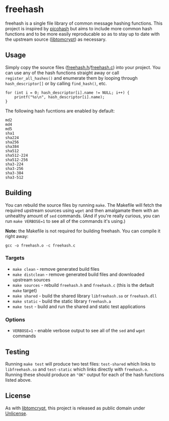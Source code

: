 # freehash

freehash is a single file library of common message hashing functions. This project is inspired
by [picohash][2] but aims to include more common hash functions and to be more easily reproducable
so as to stay up to date with the upstream source ([libtomcrypt][1]) as necessary.

## Usage

Simply copy the source files ([freehash.h](freehash.h)/[freehash.c](freehash.c)) into your project.
You can use any of the hash functions straight away or call `register_all_hashes()` and enumerate
them by looping through `hash_descriptor[]` or by calling `find_hash()`, etc.

    for (int i = 0; hash_descriptor[i].name != NULL; i++) {
        printf("%s\n", hash_descriptor[i].name);
    }

The following hash fucntions are enabled by default:

    md2
    md4
    md5
    sha1
    sha224
    sha256
    sha384
    sha512
    sha512-224
    sha512-256
    sha3-224
    sha3-256
    sha3-384
    sha3-512

## Building

You can rebuild the source files by running `make`. The Makefile will fetch the required upstream
sources using `wget` and then amalgamate them with an unhealthy amount of `sed` commands. (And if
you're really curious, you can run `make VERBOSE=1` to see all of the commands it's using.)

**Note:** the Makefile is not required for building freehash. You can compile it right away:

    gcc -o freehash.o -c freehash.c

### Targets

- `make clean` - remove generated build files
- `make distclean` - remove generated build files and downloaded upstream sources
- `make sources` - rebuild `freehash.h` and `freehash.c` (this is the default `make` target)
- `make shared` - build the shared library `libfreehash.so` or `freehash.dll`
- `make static` - build the static library `freehash.a`
- `make test` - build and run the shared and static test applications

### Options

- `VERBOSE=1` - enable verbose output to see all of the `sed` and `wget` commands

## Testing

Running `make test` will produce two test files: `test-shared` which links to `libfreehash.so` and
`test-static` which links directly with `freehash.o`. Running these should produce an `"OK"` output
for each of the hash functions listed above.

## License

As with [libtomcrypt][1], this project is released as public domain under [Unlicense][3].

[1]: https://github.com/libtom/libtomcrypt
[2]: https://github.com/kazuho/picohash
[3]: https://unlicense.org/
